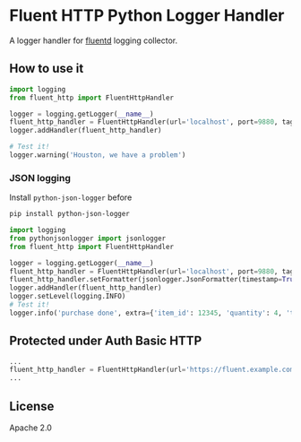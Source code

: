 # Fluent HTTP Python Logger Handler

A logger handler for [fluentd](fluent) logging collector.

## How to use it

```python
import logging
from fluent_http import FluentHttpHandler

logger = logging.getLogger(__name__)
fluent_http_handler = FluentHttpHandler(url='localhost', port=9880, tag='app.python')
logger.addHandler(fluent_http_handler)

# Test it!
logger.warning('Houston, we have a problem')
```

### JSON logging

Install `python-json-logger` before

```bash
pip install python-json-logger
```

```python
import logging
from pythonjsonlogger import jsonlogger
from fluent_http import FluentHttpHandler

logger = logging.getLogger(__name__)
fluent_http_handler = FluentHttpHandler(url='localhost', port=9880, tag='app.python')
fluent_http_handler.setFormatter(jsonlogger.JsonFormatter(timestamp=True))
logger.addHandler(fluent_http_handler)
logger.setLevel(logging.INFO)
# Test it!
logger.info('purchase done', extra={'item_id': 12345, 'quantity': 4, 'total_price': 32412})
```

## Protected under Auth Basic HTTP

```python
...
fluent_http_handler = FluentHttpHandler(url='https://fluent.example.com', port=443, tag='app.python', username='user', password='a_password')
...
```

## License

Apache 2.0

